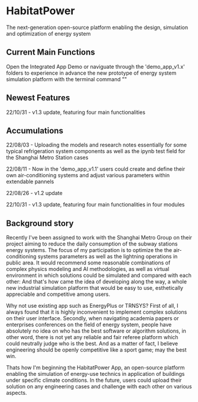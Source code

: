 # HabitatPower

The next-generation open-source platform enabling the design, simulation and optimization of energy system

## Current Main Functions

Open the Integrated App Demo or naviguate through the 'demo_app_v1.x' folders to experience in advance the new prototype of energy system simulation platform with the terminal command ""

## Newest Features

22/10/31 - v1.3 update, featuring four main functionalities


## Accumulations

22/08/03 - Uploading the models and research notes essentially for some typical refrigeration system components as well as the ipynb test field for the Shanghai Metro Station cases

22/08/11 - Now in the 'demo_app_v1.1' users could create and define their own air-conditioning systems and adjust various parameters within extendable pannels

22/08/26 - v1.2 update

22/10/31 - v1.3 update, featuring four main functionalities in four modules

## Background story

Recently I've been assigned to work with the Shanghai Metro Group on their project aiming to reduce the daily consumption 
of the subway stations energy systems. The focus of my participation is to optimize the the air-conditioning systems parameters 
as well as the lightning operations in public area.
It would recommend some reasonable combinations of complex physics modeling and AI methodologies, 
as well as virtual environment in which solutions could be simulated and compared with each other: 
And that's how came the idea of developing along the way, a whole new industrial simulation platform that would be easy to use, 
esthetically appreciable and competitive among users.

Why not use existing app such as EnergyPlus or TRNSYS? First of all, 
I always found that it is highly inconvenient to implement complex solutions on their user interface. Secondly, 
when navigating academia papers or enterprises conferences on the field of energy system, 
people have absolutely no idea on who has the best software or algorithm solutions, 
in other word, there is not yet any reliable and fair referee platform which could neutrally judge who is the best. And as a matter of fact, 
I believe engineering should be openly competitive like a sport game; may the best win.

Thats how I'm beginning the HabitatPower App, an open-source platform enabling the simulation of energy-use technics in application of 
buildings under specific climate conditions.
In the future, users could upload their solution on any engineering cases and challenge with each other on various aspects.
